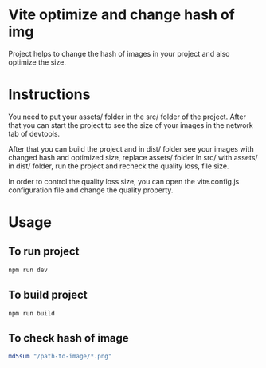 # Vite optimize and change hash of img

Project helps to change the hash of images in your project and also optimize the size.

# Instructions

You need to put your assets/ folder in the src/ folder of the project. After that you can start the project to see the size of your images in the network tab of devtools.

After that you can build the project and in dist/ folder see your images with changed hash and optimized size, replace assets/ folder in src/ with assets/ in dist/ folder, run the project and recheck the quality loss, file size.

In order to control the quality loss size, you can open the vite.config.js configuration file and change the quality property.


# Usage
## To run project
```bash
npm run dev
```
## To build project
```bash
npm run build
```
## To check hash of image
```bash
md5sum "/path-to-image/*.png"
```